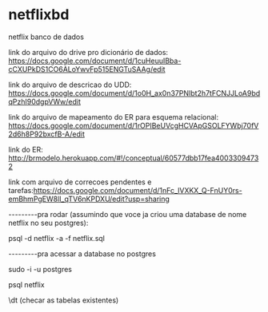 # netflixbd
netflix banco de dados


link do arquivo do drive pro dicionário de dados: https://docs.google.com/document/d/1cuHeuuIBba-cCXUPkDS1CO6ALoYwvFp515ENGTuSAAg/edit

link do arquivo de descricao do UDD: https://docs.google.com/document/d/1o0H_ax0n37PNIbt2h7tFCNJJLoA9bdqPzhI90dgpVWw/edit

link do arquivo de mapeamento do ER para esquema relacional: https://docs.google.com/document/d/1rOPIBeUVcgHCVApGSOLFYWbj70fV2d6h8P92bxcfB-A/edit

link do ER: http://brmodelo.herokuapp.com/#!/conceptual/60577dbb17fea40033094732

link com arquivo de correcoes pendentes e tarefas:https://docs.google.com/document/d/1nFc_lVXKX_Q-FnUY0rs-emBhmPgEW8lI_qTV6nKPDXU/edit?usp=sharing



---------pra rodar (assumindo que voce ja criou uma database de nome netflix no seu postgres):

psql -d netflix -a -f netflix.sql


---------pra acessar a database no postgres

sudo -i -u postgres

psql netflix 

\dt (checar as tabelas existentes)
